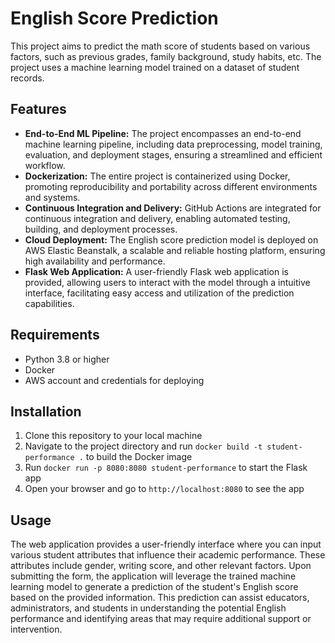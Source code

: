 # English Score Prediction
This project aims to predict the math score of students based on various factors, such as previous grades, family background, study habits, etc. The project uses a machine learning model trained on a dataset of student records.

## Features

- **End-to-End ML Pipeline:** The project encompasses an end-to-end machine learning pipeline, including data preprocessing, model training, evaluation, and deployment stages, ensuring a streamlined and efficient workflow.
- **Dockerization:** The entire project is containerized using Docker, promoting reproducibility and portability across different environments and systems.
- **Continuous Integration and Delivery:** GitHub Actions are integrated for continuous integration and delivery, enabling automated testing, building, and deployment processes.
- **Cloud Deployment:** The English score prediction model is deployed on AWS Elastic Beanstalk, a scalable and reliable hosting platform, ensuring high availability and performance.
- **Flask Web Application:** A user-friendly Flask web application is provided, allowing users to interact with the model through a intuitive interface, facilitating easy access and utilization of the prediction capabilities.


## Requirements

- Python 3.8 or higher
- Docker
- AWS account and credentials for deploying 

## Installation

1. Clone this repository to your local machine
2. Navigate to the project directory and run `docker build -t student-performance .` to build the Docker image
3. Run `docker run -p 8080:8080 student-performance` to start the Flask app
4. Open your browser and go to `http://localhost:8080` to see the app

## Usage

The web application provides a user-friendly interface where you can input various student attributes that influence their academic performance. These attributes include gender, writing score, and other relevant factors. Upon submitting the form, the application will leverage the trained machine learning model to generate a prediction of the student's English score based on the provided information. This prediction can assist educators, administrators, and students in understanding the potential English performance and identifying areas that may require additional support or intervention.
